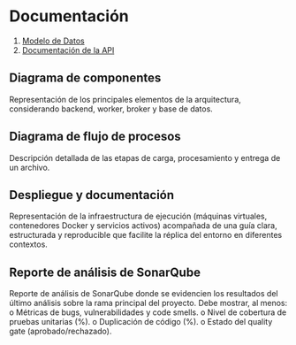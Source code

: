 # Documentación

1. [Modelo de Datos](1.%20Modelo%20de%20Datos.md)
2. [Documentación de la API](%20Documentacion%20API.md)


## Diagrama de componentes
Representación de los principales elementos de la arquitectura, considerando backend, worker, broker y base de datos.
## Diagrama de flujo de procesos
Descripción detallada de las etapas de carga, procesamiento y entrega de un archivo.
## Despliegue y documentación
Representación de la infraestructura de ejecución (máquinas virtuales, contenedores Docker y servicios activos) acompañada de una guía clara, estructurada y reproducible que facilite la réplica del entorno en diferentes contextos.
## Reporte de análisis de SonarQube
Reporte de análisis de SonarQube donde se evidencien los resultados del último análisis sobre la rama principal del proyecto. 
Debe mostrar, al menos:
o Métricas de bugs, vulnerabilidades y code smells.
o Nivel de cobertura de pruebas unitarias (%).
o Duplicación de código (%).
o Estado del quality gate (aprobado/rechazado).
